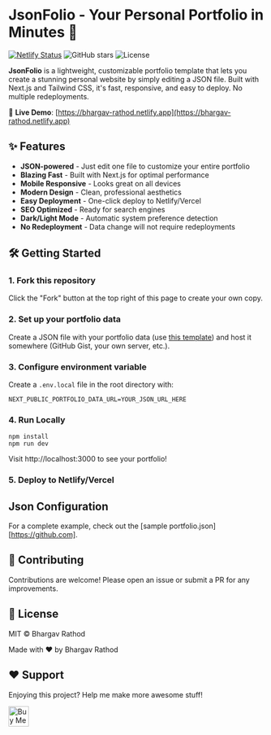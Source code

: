 # JsonFolio - Your Personal Portfolio in Minutes 🚀

[![Netlify Status](https://api.netlify.com/api/v1/badges/YOUR_BADGE_ID/deploy-status)](https://app.netlify.com/sites/YOUR_SITE_NAME/deploys)
![GitHub stars](https://img.shields.io/github/stars/bhargav-rathod/JsonFolio?style=social)
![License](https://img.shields.io/badge/license-MIT-blue)

**JsonFolio** is a lightweight, customizable portfolio template that lets you create a stunning personal website by simply editing a JSON file. Built with Next.js and Tailwind CSS, it's fast, responsive, and easy to deploy. No multiple redeployments.

🔗 **Live Demo**: [https://bhargav-rathod.netlify.app](https://bhargav-rathod.netlify.app)

## ✨ Features

- **JSON-powered** - Just edit one file to customize your entire portfolio
- **Blazing Fast** - Built with Next.js for optimal performance
- **Mobile Responsive** - Looks great on all devices
- **Modern Design** - Clean, professional aesthetics
- **Easy Deployment** - One-click deploy to Netlify/Vercel
- **SEO Optimized** - Ready for search engines
- **Dark/Light Mode** - Automatic system preference detection
- **No Redeployment** - Data change will not require redeployments

## 🛠️ Getting Started

### 1. Fork this repository

Click the "Fork" button at the top right of this page to create your own copy.

### 2. Set up your portfolio data

Create a JSON file with your portfolio data (use [this template](https://gist.github.com/YOUR_TEMPLATE_LINK)) and host it somewhere (GitHub Gist, your own server, etc.).

### 3. Configure environment variable

Create a `.env.local` file in the root directory with:

```env
NEXT_PUBLIC_PORTFOLIO_DATA_URL=YOUR_JSON_URL_HERE
```

### 4. Run Locally

```
npm install
npm run dev
```
Visit http://localhost:3000 to see your portfolio!

### 5. Deploy to Netlify/Vercel


## Json Configuration
For a complete example, check out the [sample portfolio.json][https://github.com].

## 🤝 Contributing
Contributions are welcome! Please open an issue or submit a PR for any improvements.

## 📜 License
MIT © Bhargav Rathod

Made with ❤️ by Bhargav Rathod

## ❤️ Support

Enjoying this project? Help me make more awesome stuff!

<a href="https://www.buymeacoffee.com/yourusername" target="_blank">
  <img src="https://cdn.buymeacoffee.com/buttons/v2/default-yellow.png" alt="Buy Me A Coffee" height="40" >
</a>


